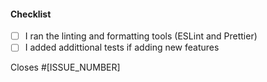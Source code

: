 [//]: # (Briefly describe what your PR is about and/or solves.)

#### Checklist

- [ ] I ran the linting and formatting tools (ESLint and Prettier)
- [ ] I added addittional tests if adding new features

Closes #[ISSUE_NUMBER]
